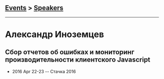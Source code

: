 ## [Events](../README.md) > [Speakers](../speakers.md)
---

# Александр Иноземцев

## Cбор отчетов об ошибках и мониторинг производительности клиентского Javascript
- 2016 Apr 22-23 -- Стачка 2016    

